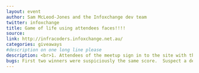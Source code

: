 ```yaml
---
layout: event
author: Sam McLeod-Jones and the Infoxchange dev team
twitter: infoxchange
title: Game of life using attendees faces!!!!
source: 
link: http://infracoders.infoxchange.net.au/
categories: giveaways
#description on one long line please
description: <br>1. Attendees of the meetup sign in to the site with their google credentials. <br> 2. App written in node.js looks up their gravatar <br> 3. Makes a 2 bit version of the avatar <br> 4. Uses this image to seed a game of Conway's life <br> 5. Takes the score from this and makes a leaderboard to pick the winners. <br> Amazing abuse of technology! Congratulations to the Infoexchange dev team :-)
bugs: First two winners were suspiciously the same score.  Suspect a default avatar scores highly for some reason.
---
```

